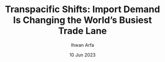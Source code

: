 ---
layout: "index.astro"
id: "news6"
category: "Berita Staf & Dosen"
image: '/4.jpg'
title: 'Transpacific Shifts: Import Demand Is Changing the World’s Busiest Trade Lane'
date: '10 Jun 2023'
author: 'Ihwan Arfa'
content: "Lorem ipsum dolor sit amet consectetur. Eu egestas amet
                venenatis volutpat. Ultricies orci sagittis quis mi. Arcu nulla
                nibh lacinia vulputate molestie sed odio. Diam ultricies ipsum
                dolor cursus gravida viverra. Vestibulum ultrices dolor quam ut
                quis in blandit. At odio integer scelerisque orci tellus mi
                curabitur.
                Nisi facilisis dolor purus massa lacus sit. Libero est elementum
                egestas adipiscing. Ultrices volutpat malesuada pharetra aenean nunc
                fames est. Fusce orci in tortor ultricies diam id. Sed lacus et quam
                malesuada. Erat molestie sit at amet sit aliquet massa nulla aliquam.
                In erat integer etiam interdum. Aliquet amet aliquam aliquam id est
                nulla sem malesuada pulvinar. Fames tempor lobortis aliquam accumsan.
                Mus congue senectus amet a vehicula facilisis porttitor. Mauris leo
                ipsum urna ac auctor tincidunt purus semper.
                Aliquet morbi turpis tellus dictum nunc tempus arcu turpis. Libero
                quam volutpat facilisis hac semper imperdiet diam donec in. Sagittis
                non massa tellus morbi quisque. Adipiscing in ultricies turpis adipiscing
                aliquet felis nisl eget. Malesuada in faucibus blandit nunc tellus
                arcu tristique vitae viverra. Eget nunc amet etiam senectus urna
                duis egestas eget ullamcorper. Rhoncus dolor mauris vitae turpis
                elementum scelerisque. Ipsum odio semper porttitor quis tincidunt
                nec. Pellentesque purus ornare at nullam adipiscing nec duis. Morbi
                pellentesque mi ut aliquam id scelerisque. Ornare dignissim vitae
                ipsum arcu dictum odio integer. Ornare tellus nisi lacus duis luctus.
                Duis ullamcorper amet amet ut. Facilisi sapien consequat in nec iaculis
                in lectus est. Aliquam nibh tellus orci turpis erat leo donec non.
                Et purus aliquam nam urna. Eget quam augue sapien laoreet pretium
                augue. Feugiat et sit senectus erat convallis habitant. Quisque vestibulum
                risus adipiscing imperdiet vivamus congue tincidunt tellus at. Eget
                nunc posuere risus cras mollis sit eu vel. Tellus consequat rhoncus
                gravida quisque in eget. Maecenas ipsum pharetra quis sed.
                Nunc placerat viverra sit quis. Id lectus ullamcorper sed suspendisse
                varius tristique. Quam placerat egestas suspendisse nisi. Blandit
                et viverra nisl augue et. Elementum posuere condimentum facilisis
                ante viverra. Enim eget vestibulum mi sagittis donec. Tellus rhoncus
                massa posuere feugiat sed adipiscing in habitant sodales. Ipsum odio
                id quisque mauris sit pulvinar viverra nec in. Mi nisl venenatis
                sagittis et vulputate pretium mi ut. Nisi urna suspendisse senectus
                netus dignissim ultrices mus. Ut fames dignissim id nibh purus dictum.
                At nunc vel in sed diam in interdum. Molestie rhoncus egestas tristique
                id quis amet sed."
---